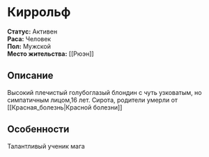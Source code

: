 ﻿---
created: "2025-07-31"
name: "Киррольф"
status: "Активен"
race: "Человек"
gender: "Мужской"
location: "Рюэн"
tags: [people, character, Велюградия, Гарданский_Союз]
---

# Киррольф

**Статус:** Активен  
**Раса:** Человек  
**Пол:** Мужской  
**Место жительства:** [[Рюэн]]

## Описание
Высокий плечистый голубоглазый блондин с чуть узковатым, но симпатичным лицом,16 лет.
Сирота, родители умерли от [[Красная_болезнь|Красной болезни]]

## Особенности
Талантливый ученик мага




